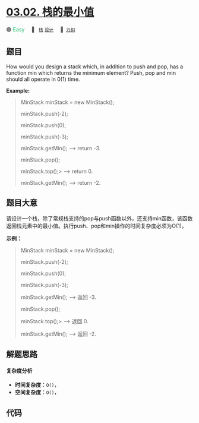 # [03.02. 栈的最小值](https://2xiao.github.io/leetcode-js/interview/i_03.02.html)

🟢 <font color=#15bd66>Easy</font>&emsp; 🔖&ensp; [`栈`](/tag/stack.md) [`设计`](/tag/design.md)&emsp; 🔗&ensp;[`力扣`](https://leetcode.cn/problems/min-stack-lcci)

## 题目

How would you design a stack which, in addition to push and pop, has a
function min which returns the minimum element? Push, pop and min should all
operate in 0(1) time.

**Example:**

> 
> 
> 
> 
> 
> MinStack minStack = new MinStack();
> 
> minStack.push(-2);
> 
> minStack.push(0);
> 
> minStack.push(-3);
> 
> minStack.getMin();   --> return -3.
> 
> minStack.pop();
> 
> minStack.top();> 
>   --> return 0.
> 
> minStack.getMin();   --> return -2.


## 题目大意

请设计一个栈，除了常规栈支持的pop与push函数以外，还支持min函数，该函数返回栈元素中的最小值。执行push、pop和min操作的时间复杂度必须为O(1)。

  

**示例：**

> 
> 
> 
> 
> 
> MinStack minStack = new MinStack();  
> 
> minStack.push(-2);  
> 
> minStack.push(0);  
> 
> minStack.push(-3);  
> 
> minStack.getMin();   --> 返回 -3.  
> 
> minStack.pop();  
> 
> minStack.top();> 
>   --> 返回 0.  
> 
> minStack.getMin();   --> 返回 -2.


## 解题思路

#### 复杂度分析

- **时间复杂度**：`O()`，
- **空间复杂度**：`O()`，

## 代码

```javascript

```